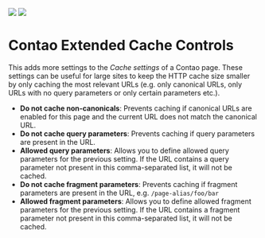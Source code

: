 [![](https://img.shields.io/packagist/v/inspiredminds/contao-extended-cache-controls.svg)](https://packagist.org/packages/inspiredminds/contao-extended-cache-controls)
[![](https://img.shields.io/packagist/dt/inspiredminds/contao-extended-cache-controls.svg)](https://packagist.org/packages/inspiredminds/contao-extended-cache-controls)

Contao Extended Cache Controls
==============================

This adds more settings to the _Cache settings_ of a Contao page. These settings can be useful for large sites to keep
the HTTP cache size smaller by only caching the most relevant URLs (e.g. only canonical URLs, only URLs with no query 
parameters or only certain parameters etc.).

* __Do not cache non-canonicals__: Prevents caching if canonical URLs are enabled for this page and the current URL does
not match the canonical URL.
* __Do not cache query parameters__: Prevents caching if query parameters are present in the URL. 
* __Allowed query parameters__: Allows you to define allowed query parameters for the previous setting. If the URL 
contains a query parameter not present in this comma-separated list, it will not be cached.
* __Do not cache fragment parameters__: Prevents caching if fragment parameters are present in the URL, e.g. 
`/page-alias/foo/bar`
* __Allowed fragment parameters__: Allows you to define allowed fragment parameters for the previous setting. If the URL 
contains a fragment parameter not present in this comma-separated list, it will not be cached.
